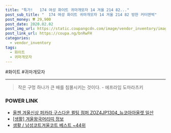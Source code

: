 ```yaml
--- 
title: "특가!   174 여성 화이트 귀마개모자 14 겨울 214 82..." 
post_sub_title: "  174 여성 화이트 귀마개모자 14 겨울 214 82 방한 커터앤벅" 
post_money: ₩ 29,900 
post_date: 2020.02.02 
post_img_url: https://static.coupangcdn.com/image/vendor_inventory/images/2017/09/19/15/1/7b87b038-8b0e-47e9-9810-10d3a0be6e7f.jpg 
post_link_url: https://coupa.ng/bnRwFH 
categories: 
  - vendor_inventory 
tags: 
  - 화이트 
  - 귀마개모자 
--- 
```

  #화이트 #귀마개모자 
<hr> 

> 작은 구멍 하나가 큰 배를 침몰시키는 것이다. - 에프라임 도마라츠키 


### POWER LINK

* <a href="https://blog.naver.com/santokki14/221786768398" target="_blank">올젠 겨울신상 퍼카라 구스다운 퀼팅 점퍼 ZOZ4JP1304_뉴코아아울렛 일산</a>
* <a href="https://blog.naver.com/fasyy4321/221762953061" target="_blank"> [생활] 겨울왕국머리띠 정보 </a>
* <a href="https://blog.naver.com/santokki14/221777306209" target="_blank">생활 / 남성코트겨울코트 베스트 ~44위</a>

